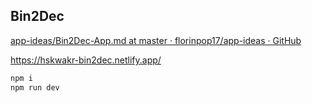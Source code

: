 ## Bin2Dec

[app-ideas/Bin2Dec-App.md at master · florinpop17/app-ideas · GitHub](https://github.com/florinpop17/app-ideas/blob/master/Projects/1-Beginner/Bin2Dec-App.md)

https://hskwakr-bin2dec.netlify.app/

```bash
npm i
npm run dev
```

